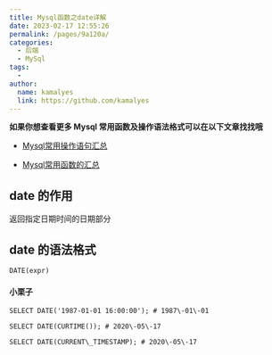 ```yaml
---
title: Mysql函数之date详解
date: 2023-02-17 12:55:26
permalink: /pages/9a120a/
categories:
  - 后端
  - MySql
tags:
  - 
author: 
  name: kamalyes
  link: https://github.com/kamalyes
---
```

**如果你想查看更多 Mysql 常用函数及操作语法格式可以在以下文章找找哦**

- [Mysql常用操作语句汇总](./59.Mysql常用操作语句汇总.md)

- [Mysql常用函数的汇总](./01.Mysql常用函数汇总.md)

date 的作用
--------

返回指定日期时间的日期部分

date 的语法格式
----------

```
DATE(expr)
```

#### 小栗子

```
SELECT DATE('1987-01-01 16:00:00'); # 1987\-01\-01

SELECT DATE(CURTIME()); # 2020\-05\-17

SELECT DATE(CURRENT\_TIMESTAMP); # 2020\-05\-17
```
